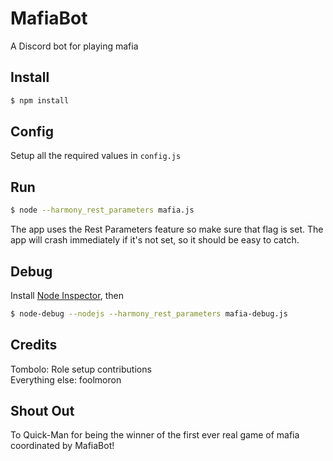 # MafiaBot

A Discord bot for playing mafia

## Install

```sh
$ npm install
```

## Config

Setup all the required values in `config.js`

## Run

```sh
$ node --harmony_rest_parameters mafia.js
```
The app uses the Rest Parameters feature so make sure that flag is set. The app will crash immediately if it's not set, so it should be easy to catch.

## Debug

Install [Node Inspector](https://github.com/node-inspector/node-inspector), then

```sh
$ node-debug --nodejs --harmony_rest_parameters mafia-debug.js
```

## Credits
Tombolo: Role setup contributions  
Everything else: foolmoron  

## Shout Out
To Quick-Man for being the winner of the first ever real game of mafia coordinated by MafiaBot!
